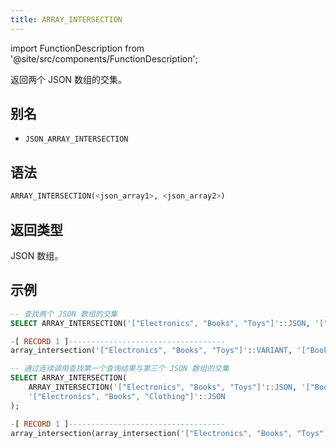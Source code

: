 ```yaml
---
title: ARRAY_INTERSECTION
---
```


import FunctionDescription from '@site/src/components/FunctionDescription';

<FunctionDescription description="引入或更新于：v1.2.762"/>

返回两个 JSON 数组的交集。

## 别名

- `JSON_ARRAY_INTERSECTION`

## 语法

```sql
ARRAY_INTERSECTION(<json_array1>, <json_array2>)
```

## 返回类型

JSON 数组。

## 示例

```sql
-- 查找两个 JSON 数组的交集
SELECT ARRAY_INTERSECTION('["Electronics", "Books", "Toys"]'::JSON, '["Books", "Fashion", "Electronics"]'::JSON);

-[ RECORD 1 ]-----------------------------------
array_intersection('["Electronics", "Books", "Toys"]'::VARIANT, '["Books", "Fashion", "Electronics"]'::VARIANT): ["Electronics","Books"]

-- 通过连续调用查找第一个查询结果与第三个 JSON 数组的交集
SELECT ARRAY_INTERSECTION(
    ARRAY_INTERSECTION('["Electronics", "Books", "Toys"]'::JSON, '["Books", "Fashion", "Electronics"]'::JSON),
    '["Electronics", "Books", "Clothing"]'::JSON
);

-[ RECORD 1 ]-----------------------------------
array_intersection(array_intersection('["Electronics", "Books", "Toys"]'::VARIANT, '["Books", "Fashion", "Electronics"]'::VARIANT), '["Electronics", "Books", "Clothing"]'::VARIANT): ["Electronics","Books"]
```